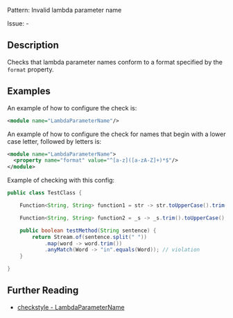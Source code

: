 Pattern: Invalid lambda parameter name

Issue: -

## Description

Checks that lambda parameter names conform to a format specified by the `format` property. 

## Examples

An example of how to configure the check is: 
    
```xml
<module name="LambdaParameterName"/>
```

An example of how to configure the check for names that begin with a lower case letter, followed by letters is: 
    
```xml
<module name="LambdaParameterName">
  <property name="format" value="^[a-z]([a-zA-Z]+)*$"/>
</module>
```

Example of checking with this config:
    
```java
public class TestClass {

	Function<String, String> function1 = str -> str.toUpperCase().trim();

	Function<String, String> function2 = _s -> _s.trim().toUpperCase(); // violation

	public boolean testMethod(String sentence) {
		return Stream.of(sentence.split(" "))
			.map(word -> word.trim())
			.anyMatch(Word -> "in".equals(Word)); // violation
	}

}
```

## Further Reading

* [checkstyle - LambdaParameterName](https://checkstyle.sourceforge.io/checks/naming/lambdaparametername.html#LambdaParameterName)